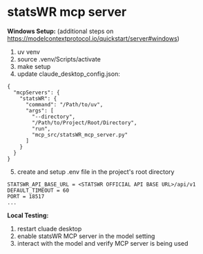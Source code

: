 # statsWR mcp server

**Windows Setup:** (additional steps on https://modelcontextprotocol.io/quickstart/server#windows)
1) uv venv
2) source .venv/Scripts/activate
3) make setup
4) update claude_desktop_config.json: 
```
{
  "mcpServers": {
    "statsWR": {
      "command": "/Path/to/uv",
      "args": [
        "--directory",
        "/Path/to/Project/Root/Directory",
        "run",
        "mcp_src/statsWR_mcp_server.py"
      ]
    }
  }
}
```
5) create and setup .env file in the project's root directory
```
STATSWR_API_BASE_URL = <STATSWR OFFICIAL API BASE URL>/api/v1
DEFAULT_TIMEOUT = 60
PORT = 18517
...
```

**Local Testing:**
1) restart cluade desktop
2) enable statsWR MCP server in the model setting
3) interact with the model and verify MCP server is being used
